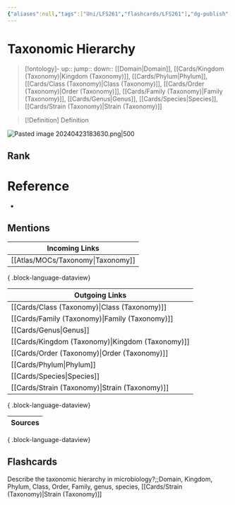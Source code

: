 ```yaml
---
{"aliases":null,"tags":["Uni/LFS261","flashcards/LFS261"],"dg-publish":true,"permalink":"/cards/taxonomic-hierarchy/","dgPassFrontmatter":true}
---
```


# Taxonomic Hierarchy

> [!ontology]-
> up:: 
> jump:: 
> down:: [[Domain\|Domain]], [[Cards/Kingdom (Taxonomy)\|Kingdom (Taxonomy)]], [[Cards/Phylum\|Phylum]], [[Cards/Class (Taxonomy)\|Class (Taxonomy)]], [[Cards/Order (Taxonomy)\|Order (Taxonomy)]], [[Cards/Family (Taxonomy)\|Family (Taxonomy)]], [[Cards/Genus\|Genus]], [[Cards/Species\|Species]], [[Cards/Strain (Taxonomy)\|Strain (Taxonomy)]]

> [!Definition] Definition

![Pasted image 20240423183630.png|500](/img/user/Extras/Images/Pasted%20image%2020240423183630.png)

## Rank

# Reference

- 

## Mentions

| Incoming Links                       |
| ------------------------------------ |
| [[Atlas/MOCs/Taxonomy\|Taxonomy]] |

{ .block-language-dataview}

| Outgoing Links                                      |
| --------------------------------------------------- |
| [[Cards/Class (Taxonomy)\|Class (Taxonomy)]]     |
| [[Cards/Family (Taxonomy)\|Family (Taxonomy)]]   |
| [[Cards/Genus\|Genus]]                           |
| [[Cards/Kingdom (Taxonomy)\|Kingdom (Taxonomy)]] |
| [[Cards/Order (Taxonomy)\|Order (Taxonomy)]]     |
| [[Cards/Phylum\|Phylum]]                         |
| [[Cards/Species\|Species]]                       |
| [[Cards/Strain (Taxonomy)\|Strain (Taxonomy)]]   |

{ .block-language-dataview}

| Sources |
| ------- |

{ .block-language-dataview}

## Flashcards

Describe the taxonomic hierarchy in microbiology?;;Domain, Kingdom, Phylum, Class, Order, Family, genus, species, [[Cards/Strain (Taxonomy)\|Strain (Taxonomy)]]
<!--SR:!2024-05-09,3,250-->
